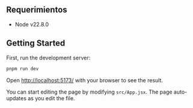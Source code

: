 ## Requerimientos

- Node v22.8.0

## Getting Started

First, run the development server:

```bash
pnpm run dev
```

Open [http://localhost:5173/](http://localhost:5173/) with your browser to see the result.

You can start editing the page by modifying `src/App.jsx`. The page auto-updates as you edit the file.